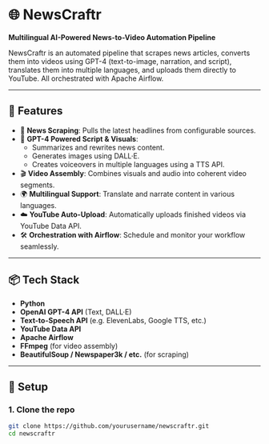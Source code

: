 # 🌐 NewsCraftr

**Multilingual AI-Powered News-to-Video Automation Pipeline**

NewsCraftr is an automated pipeline that scrapes news articles, converts them into videos using GPT-4 (text-to-image, narration, and script), translates them into multiple languages, and uploads them directly to YouTube. All orchestrated with Apache Airflow.

---

## 🚀 Features

- 🔎 **News Scraping**: Pulls the latest headlines from configurable sources.
- 🧠 **GPT-4 Powered Script & Visuals**:
  - Summarizes and rewrites news content.
  - Generates images using DALL·E.
  - Creates voiceovers in multiple languages using a TTS API.
- 🎬 **Video Assembly**: Combines visuals and audio into coherent video segments.
- 🌍 **Multilingual Support**: Translate and narrate content in various languages.
- ☁️ **YouTube Auto-Upload**: Automatically uploads finished videos via YouTube Data API.
- 🛠 **Orchestration with Airflow**: Schedule and monitor your workflow seamlessly.

---

## 📦 Tech Stack

- **Python**
- **OpenAI GPT-4 API** (Text, DALL·E)
- **Text-to-Speech API** (e.g. ElevenLabs, Google TTS, etc.)
- **YouTube Data API**
- **Apache Airflow**
- **FFmpeg** (for video assembly)
- **BeautifulSoup / Newspaper3k / etc.** (for scraping)

---

## 🔧 Setup

### 1. Clone the repo

```bash
git clone https://github.com/yourusername/newscraftr.git
cd newscraftr
